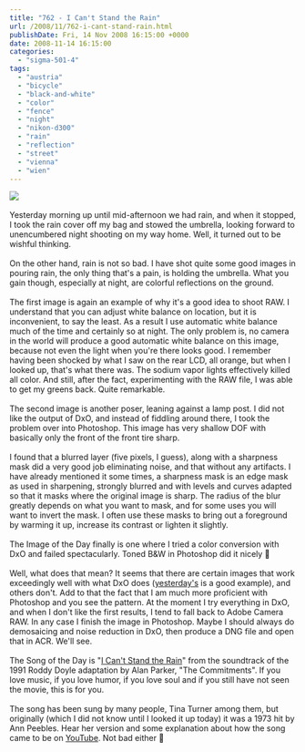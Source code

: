 ```yaml
---
title: "762 - I Can't Stand the Rain"
url: /2008/11/762-i-cant-stand-rain.html
publishDate: Fri, 14 Nov 2008 16:15:00 +0000
date: 2008-11-14 16:15:00
categories: 
  - "sigma-501-4"
tags: 
  - "austria"
  - "bicycle"
  - "black-and-white"
  - "color"
  - "fence"
  - "night"
  - "nikon-d300"
  - "rain"
  - "reflection"
  - "street"
  - "vienna"
  - "wien"
---
```

<a href="https://d25zfm9zpd7gm5.cloudfront.net/1200x1200/2008/20081113_173715_ps_bw.jpg" target="_blank"><img src="https://d25zfm9zpd7gm5.cloudfront.net/0600x0600/2008/20081113_173715_ps_bw.jpg"/></a><br/><br/>Yesterday morning up until mid-afternoon we had rain, and when it stopped, I took the rain cover off my bag and stowed the umbrella, looking forward to unencumbered night shooting on my way home. Well, it turned out to be wishful thinking.<br/><br/><a href="https://d25zfm9zpd7gm5.cloudfront.net/1200x1200/2008/20081113_172654_dxo_raw.jpg" target="_blank"><img alt="" border="0" src="https://d25zfm9zpd7gm5.cloudfront.net/0150x0150/2008/20081113_172654_dxo_raw.jpg" style="margin: 0pt 10px 0pt 0px; float: left;"/></a> On the other hand, rain is not so bad. I have shot quite some good images in pouring rain, the only thing that's a pain, is holding the umbrella. What you gain though, especially at night, are colorful reflections on the ground.<br/><br/>The first image is again an example of why it's a good idea to shoot RAW. I understand that you can adjust white balance on location, but it is inconvenient, to say the least. As a result I use automatic white balance much of the time and certainly so at night. The only problem is, no camera in the world will produce a good automatic white balance on this image, because not even the light when you're there looks good. I remember having been shocked by what I saw on the rear LCD, all orange, but when I looked up, that's what there was. The sodium vapor lights effectively killed all color. And still, after the fact, experimenting with the RAW file, I was able to get my greens back. Quite remarkable.<br/><br/><a href="https://d25zfm9zpd7gm5.cloudfront.net/1200x1200/2008/20081113_174714_ps.jpg" target="_blank"><img alt="" border="0" src="https://d25zfm9zpd7gm5.cloudfront.net/0150x0150/2008/20081113_174714_ps.jpg" style="margin: 0pt 0px 0pt 10px; float: right;"/></a> The second image is another poser, leaning against a lamp post. I did not like the output of DxO, and instead of fiddling around there, I took the problem over into Photoshop. This image has very shallow DOF with basically only the front of the front tire sharp. <br/><br/>I found that a blurred layer (five pixels, I guess), along with a sharpness mask did a very good job eliminating noise, and that without any artifacts. I have already mentioned it some times, a sharpness mask is an edge mask as used in sharpening, strongly blurred and with levels and curves adapted so that it masks where the original image is sharp. The radius of the blur greatly depends on what you want to mask, and for some uses you will want to invert the mask. I often use these masks to bring out a foreground by warming it up, increase its contrast or lighten it slightly.<br/><br/>The Image of the Day finally is one where I tried a color conversion with DxO and failed spectacularly. Toned B&amp;W in Photoshop did it nicely 🙂<br/><br/> Well, what does that mean? It seems that there are certain images that work exceedingly well with what DxO does (<a href="/2008/11/761-carry-on-regardless.html" target="_blank">yesterday's</a> is a good example), and others don't. Add to that the fact that I am much more proficient with Photoshop and you see the pattern. At the moment I try everything in DxO, and when I don't like the first results, I tend to fall back to Adobe Camera RAW. In any case I finish the image in Photoshop. Maybe I should always do demosaicing and noise reduction in DxO, then produce a DNG file and open that in ACR. We'll see.<br/><br/> The Song of the Day is "<a href="http://www.lyricsfreak.com/t/tina+turner/i+cant+stand+the+rain_20137649.html" target="_blank">I Can't Stand the Rain</a>" from the soundtrack of the 1991 Roddy Doyle adaptation by Alan Parker, "The Commitments". If you love music, if you love humor, if you love soul and if you still have not seen the movie, this is for you.<br/><br/>The song has been sung by many people, Tina Turner among them, but originally (which I did not know until I looked it up today) it was a 1973 hit by Ann Peebles. Hear her version and some explanation about how the song came to be on <a href="http://www.youtube.com/watch?v=cXMjD6jirEc&feature=related" target="_blank">YouTube</a>. Not bad either 🙂
